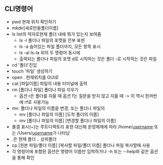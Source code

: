 <h2>CLI명령어</h2>

- pwd 현재 위치 확인하기
- mkdir[새로만들폴더이름]
- ls list의 약자로현재 폴더 내에 뭐가 있는지 보여줌
  - ls -l 폴더나 파일의 포맷을 전부 표현
  - ls -a 숨어있는 파일 폴더까지, 모든 항목 표시
  - ls -al ls-la 위의 두 명령어 동시에
  - 출력되는 폴더나 파일의 포맷 d로 시작하는 것은 폴더 -로 시작하는 것은 파일
- cd '폴더'진입
- touch '파일' 생성하기
- open . 현재위치를 GUI로
- cat [파일이름] 파일의 내용 터미널에 출력
- rm [폴더나 파일] 폴더나 파일 지우기
  - 옵션 r은 폴더를 지울 때 옵션 f는 질문을 받지 않고 지울 때 -> 이 역시 한꺼번에 rf로 사용가능
- mv: 폴더나 파일의 이름을 변경, 또는 폴더나 파일의
  -  mv [폴더나 파일의 이름] [도착 폴더의 이름] 
  -  mv [폴더나 파일의 이름] [변경할 폴더나 파일의 이름]
-  물결 표시(~)는 루트디렉토리 표현 대신해 운영체제에 따라 /home/[username](Ubuntu) 또는 /Users/[username](macOS)가 나타남
-  .은 현재 폴더 .. 상위폴더
-  cp [원본 파일/폴더 이름] [복사할 파일/폴더 이름] 폴더나 파일 복사할때 사용
-  각 명령어에 포함된 옵션은 명령어 이름만 입력하거나 -h 또는 --help와 같은 옵션을 통해 확인

